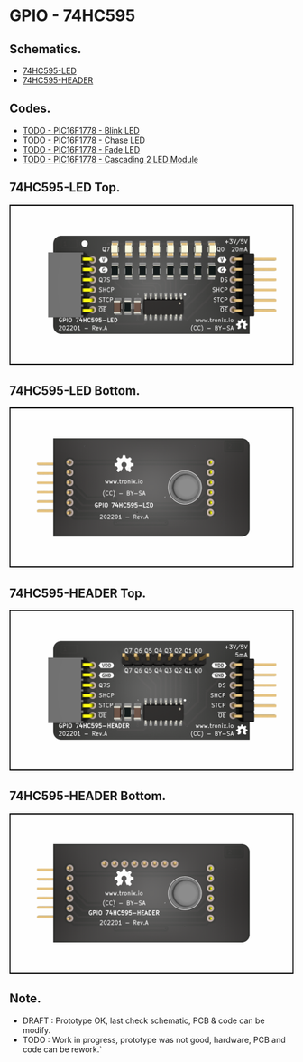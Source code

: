 # GPIO - 74HC595

## Schematics.

- [74HC595-LED](https://github.com/tronixio/modules/blob/main/Kicad/gpio-hc595-led/extras/schematic.pdf)
- [74HC595-HEADER](https://github.com/tronixio/modules/blob/main/Kicad/gpio-hc595-header/extras/schematic.pdf)

## Codes.

- [TODO - PIC16F1778 - Blink LED]()
- [TODO - PIC16F1778 - Chase LED]()
- [TODO - PIC16F1778 - Fade LED]()
- [TODO - PIC16F1778 - Cascading 2 LED Module]()

## 74HC595-LED Top.

![74HC595-LED Top.](https://github.com/tronixio/modules/blob/main/Kicad/gpio-hc595-led/extras/top.png)

## 74HC595-LED Bottom.

![74HC595-LED Bottom.](https://github.com/tronixio/modules/blob/main/Kicad/gpio-hc595-led/extras/bottom.png)

## 74HC595-HEADER Top.

![74HC595-HEADER Top.](https://github.com/tronixio/modules/blob/main/Kicad/gpio-hc595-header/extras/top.png)

## 74HC595-HEADER Bottom.

![74HC595-HEADER Bottom.](https://github.com/tronixio/modules/blob/main/Kicad/gpio-hc595-header/extras/bottom.png)

## Note.

- DRAFT : Prototype OK, last check schematic, PCB & code can be modify.
- TODO : Work in progress, prototype was not good, hardware, PCB and code can be rework.`
